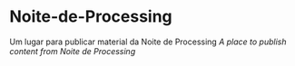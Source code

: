 # Noite-de-Processing
Um lugar para publicar material da Noite de Processing
*A place to publish content from Noite de Processing*
